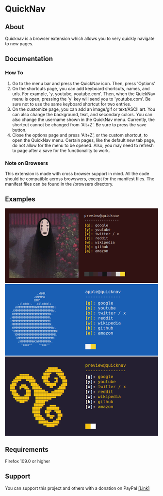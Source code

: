 # QuickNav

## About

Quicknav is a browser extension which allows you to very quickly navigate to new pages.

## Documentation

### How To

1. Go to the menu bar and press the QuickNav icon. Then, press 'Options'
2. On the shortcuts page, you can add keyboard shortcuts, names, and urls. For example, 'y, youtube, youtube.com'. Then, when the QuickNav menu is open, pressing the 'y' key will send you to 'youtube.com'. Be sure not to use the same keyboard shortcut for two entries.
3. On the customize page, you can add an image/gif or text/ASCII art. You can also change the background, text, and secondary colors. You can also change the username shown in the QuickNav menu. Currently, the shortcut cannot be changed from 'Alt+Z'. Be sure to press the save button.
4. Close the options page and press 'Alt+Z', or the custom shortcut, to open the QuickNav menu. Certain pages, like the default new tab page, do not allow for the menu to be opened. Also, you may need to refresh to page after a save for the functionality to work.


### Note on Browsers

This extension is made with cross browser support in mind. All the code should be compatible across browswers, except for the manifest files.
The manifest files can be found in the /browsers directory. 


## Examples

![preview1](./assets/quicknavPreview1.png)
![preview2](./assets/quicknavPreview2.png)
![preview3](./assets/quicknavPreview3.png)

## Requirements

Firefox 109.0 or higher

## Support


You can support this project and others with a donation on PayPal [[Link]](https://paypal.me/opkarghadu)